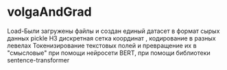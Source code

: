 # volgaAndGrad
Load-Были загружены файлы и создан единый датасет в формат сырых данных pickle
H3 дискретная сетка координат , кодирование в разных левелах
Токенизирование текстовых полей и превращение их в "смысловые" при помощи нейросети  BERT, при помощи библиотеки sentence-transformer
